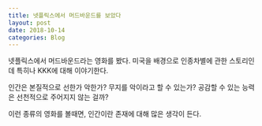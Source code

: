 ```yaml
---
title: 넷플릭스에서 머드바운드를 보았다
layout: post
date: 2018-10-14
categories: Blog
---
```


넷플릭스에서 머드바운드라는 영화를 봤다. 미국을 배경으로 인종차별에 관한 스토리인데 특히나 KKK에 대해 이야기한다.

인간은 본질적으로 선한가 악한가? 무지를 악이라고 할 수 있는가?
공감할 수 있는 능력은 선천적으로 주어지지 않는 걸까?

이런 종류의 영화를 볼때면, 인간이란 존재에 대해 많은 생각이 든다.

